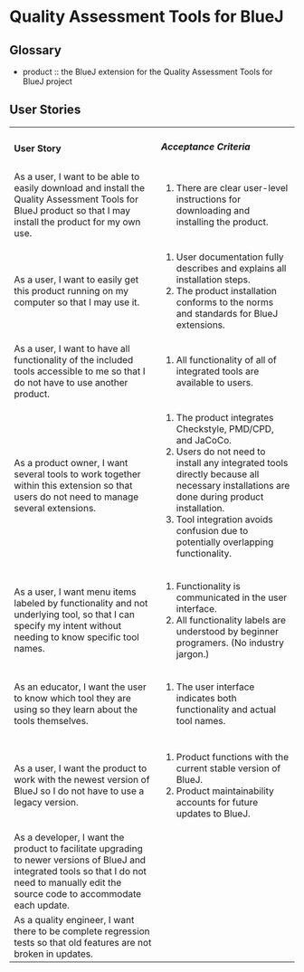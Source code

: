 # Quality Assessment Tools for BlueJ


## Glossary

*   product :: the BlueJ extension for the Quality Assessment Tools for BlueJ project



## User Stories

<table>
  <tr>
   <td>
     <h4>User Story</h4>
   </td>
   <td>
     <h5>Acceptance Criteria</h5>
   </td>
  </tr>
  <tr>
   <td>As a user, I want to be able to easily download and install the Quality Assessment Tools for BlueJ product so that I may install the product for my own use.
   </td>
   <td><ol>
      <li>There are clear user-level instructions for downloading and installing the product.</li>
   </ol></td>
  </tr>
  <tr>
   <td>As a user, I want to easily get this product running on my computer so that I may use it.
   </td>
   <td><ol>
      <li>User documentation fully describes and explains all installation steps.</li>
      <li>The product installation conforms to the norms and standards for BlueJ extensions.</li></ol>
   </td>
  </tr>
  <tr>
   <td>As a user, I want to have all functionality of the included tools accessible to me so that I do not have to use another product.
   </td>
   <td><ol>
    <li>All functionality of all of integrated tools are available to users.</li>
   </td>
  </tr>
  <tr>
   <td>As a product owner, I want several tools to work together within this extension so that users do not need to manage several extensions.
   </td>
   <td><ol>
      <li>The product integrates Checkstyle, PMD/CPD, and JaCoCo.</li>
      <li>Users do not need to install any integrated tools directly because all necessary installations are done during product installation.</li>
      <li>Tool integration avoids confusion due to potentially overlapping functionality.</li></ol>
   </td>
  </tr>
  <tr>
   <td>As a user, I want menu items labeled by functionality and not underlying tool, so that I can specify my intent without needing to know specific tool names.
   </td>
   <td><ol>
      <li>Functionality is communicated in the user interface.</li>
      <li>All functionality labels are understood by beginner programers. (No industry jargon.)</li></ol>
   </td>
  </tr>
  <tr>
   <td>As an educator, I want the user to know which tool they are using so they learn about the tools themselves.
   </td>
   <td><ol>
      <li>The user interface indicates both functionality and actual tool names.</li>
   </ol></td>
  </tr>
  <tr>
   <td>
   </td>
   <td>
   </td>
  </tr>
  <tr>
   <td>As a user, I want the product to work with the newest version of BlueJ so I do not have to use a legacy version.
   </td>
   <td><ol>
      <li>Product functions with the current stable version of BlueJ.</li>
      <li>Product maintainability accounts for future updates to BlueJ.</li></ol>
   </td>
  </tr>
  <tr>
   <td>As a developer, I want the product to facilitate upgrading to newer versions of BlueJ and integrated tools so that I do not need to manually edit the source code to accommodate each update.
   </td>
   <td>
   </td>
  </tr>
  <tr>
   <td>As a quality engineer, I want there to be complete regression tests so that old features are not broken in updates.
   </td>
   <td>
   </td>
  </tr>
</table>
